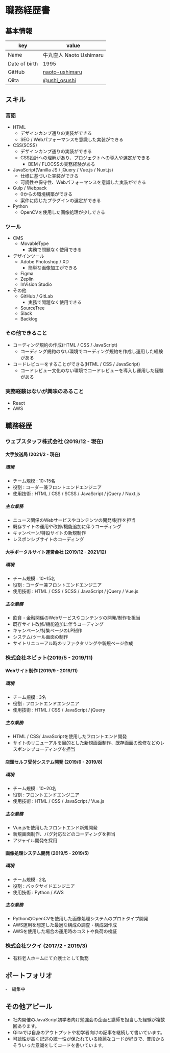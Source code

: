 # 職務経歴書

## 基本情報

|key|value|
|---|-----|
|Name|牛丸直人 Naoto Ushimaru|
|Date of birth|1995|
|GitHub|[naoto-ushimaru](https://github.com/naoto-ushimaru)|
|Qiita|[@ushi_osushi](https://qiita.com/ushi_osushi)|

## スキル

### 言語
- HTML
  - デザインカンプ通りの実装ができる
  - SEO / Webパフォーマンスを意識した実装ができる
- CSS(SCSS)
  - デザインカンプ通りの実装ができる
  - CSS設計への理解があり、プロジェクトへの導入や選定ができる
    - BEM / FLOCSSの実務経験がある
- JavaScript(Vanilla JS / jQuery / Vue.js / Nuxt.js)
  - 仕様に基づいた実装ができる
  - 可読性や保守性、Webパフォーマンスを意識した実装ができる
- Gulp / Webpack
  - 0からの環境構築ができる
  - 案件に応じたプラグインの選定ができる
- Python
  - OpenCVを使用した画像処理が少しできる

### ツール
- CMS
  - MovableType
    - 実務で問題なく使用できる
- デザインツール
  - Adobe Photoshop / XD
    - 簡単な画像加工ができる
  - Figma
  - Zeplin
  - InVision Studio
- その他
  - GitHub / GitLab
    - 実務で問題なく使用できる
  - SourceTree
  - Slack
  - Backlog

### その他できること
- コーディング規約の作成(HTML / CSS / JavaScript)
  - コーディング規約のない環境でコーディング規約を作成し運用した経験がある
- コードレビューをすることができる(HTML / CSS / JavaScript)
  - コードレビュー文化のない環境でコードレビューを導入し運用した経験がある

### 実務経験はないが興味のあること
- React
- AWS

## 職務経歴

### ウェブスタッフ株式会社 (2019/12 - 現在)

#### 大手放送局 (2021/2 - 現在)

##### 環境
- チーム規模 : 10~15名
- 役割 : コーダー兼フロントエンドエンジニア
- 使用技術 : HTML / CSS / SCSS / JavaScript / jQuery / Nuxt.js

##### 主な業務
- ニュース関係のWebサービスやコンテンツの開発/制作を担当
- 既存サイトの運用や改修/機能追加に伴うコーディング
- キャンペーン/特設サイトの新規制作
- レスポンシブサイトのコーディング

#### 大手ポータルサイト運営会社 (2019/12 - 2021/12)

##### 環境
- チーム規模 : 10~15名
- 役割 : コーダー兼フロントエンドエンジニア
- 使用技術 : HTML / CSS / SCSS / JavaScript / jQuery / Vue.js

##### 主な業務
- 飲食・金融関係のWebサービスやコンテンツの開発/制作を担当
- 既存サイト改修/機能追加に伴うコーディング
- キャンペーン/特集ページのLP制作
- システム/ツール画面の制作
- サイトリニューアル時のリファクタリングや新規ページ作成

### 株式会社ネビット(2019/5 - 2019/11)

####  Webサイト制作 (2019/9 - 2019/11)

##### 環境
- チーム規模 : 3名
- 役割 : フロントエンドエンジニア
- 使用技術 : HTML / CSS / JavaScript / jQuery

##### 主な業務
- HTML / CSS/ JavaScriptを使用したフロントエンド開発
- サイトのリニューアルを目的とした新規画面制作、既存画面の改修などのレスポンシブコーディングを担当

#### 店頭セルフ受付システム開発 (2019/6 - 2019/8)

##### 環境
- チーム規模 : 10~20名
- 役割 : フロントエンドエンジニア
- 使用技術 : HTML / CSS / JavaScript / Vue.js

##### 主な業務
- Vue.jsを使用したフロントエンド新規開発
- 新規画面制作、バグ対応などのコーディングを担当
- アジャイル開発を採用

#### 画像処理システム開発 (2019/5 - 2019/5)

##### 環境
- チーム規模 : 2名
- 役割 : バックサイドエンジニア
- 使用技術 : Python / AWS

##### 主な業務
- PythonのOpenCVを使用した画像処理システムのプロトタイプ開発
- AWS運用を想定した最適な構成の調査・構成図作成
- AWSを使用した場合の運用時のコストや負荷の検証

### 株式会社ツクイ (2017/2 - 2019/3)

- 有料老人ホームにて介護士として勤務

## ポートフォリオ

-　編集中

## その他アピール
- 社内開催のJavaScript初学者向け勉強会の企画と講師を担当した経験が複数回あります。  
- Qiitaでは自身のアウトプットや初学者向けの記事を継続して書いています。  
- 可読性が高く記述の統一性が保たれている綺麗なコードが好きで、普段からそういった意識をしてコードを書いています。
